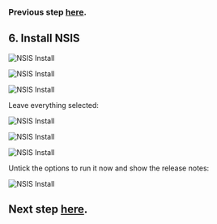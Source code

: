 ### Previous step [here](https://github.com/sqlitebrowser/sqlitebrowser/wiki/Win64-setup-—-Step-5-—-Install-CMake).

## 6. Install NSIS

![NSIS Install](https://github.com/sqlitebrowser/db4s-screenshots/raw/master/wiki/win64_install/06-install_nsis/030.png)

![NSIS Install](https://github.com/sqlitebrowser/db4s-screenshots/raw/master/wiki/win64_install/06-install_nsis/031.png)

![NSIS Install](https://github.com/sqlitebrowser/db4s-screenshots/raw/master/wiki/win64_install/06-install_nsis/032.png)

Leave everything selected:

![NSIS Install](https://github.com/sqlitebrowser/db4s-screenshots/raw/master/wiki/win64_install/06-install_nsis/033.png)

![NSIS Install](https://github.com/sqlitebrowser/db4s-screenshots/raw/master/wiki/win64_install/06-install_nsis/034.png)

![NSIS Install](https://github.com/sqlitebrowser/db4s-screenshots/raw/master/wiki/win64_install/06-install_nsis/035.png)

Untick the options to run it now and show the release notes:

![NSIS Install](https://github.com/sqlitebrowser/db4s-screenshots/raw/master/wiki/win64_install/06-install_nsis/036.png)

## Next step [here](https://github.com/sqlitebrowser/sqlitebrowser/wiki/Win64-setup-—-Step-7-—-Install-Qt).